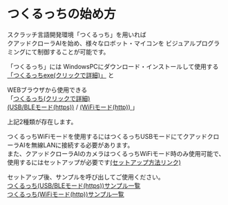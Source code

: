 # つくるっちの始め方

スクラッチ言語開発環境「つくるっち」を用いれば  
クアッドクローラAIを始め、様々なロボット・マイコンを
ビジュアルプログラミングにて制御することが可能です。

「つくるっち」には
WindowsPCにダウンロード・インストールして使用する  
[「つくるっちexe(クリックで詳細)」](http://sohta02.web.fc2.com/familyday_exe.html)
と  

WEBブラウザから使用できる  
「[つくるっち(クリックで詳細)](http://sohta02.web.fc2.com/familyday_about.html)  
 [(USB/BLEモード(https))](https://sohta02.sakura.ne.jp/tukurutch/　) / [(WiFiモード(http)) ](http://sohta02.sakura.ne.jp/tukurutch/) 」

上記2種類が存在します。  

つくるっちWiFiモードを使用するにはつくるっちUSBモードにてクアッドクローラAIを無線LANに接続する必要があります。  
また、クアッドクローラAIのカメラはつくるっちWiFiモード時のみ使用可能で、使用するにはセットアップが必要です[(セットアップ方法リンク)](http://sohta02.web.fc2.com/familyday_app3.html#setup_esp32)

セットアップ後、サンプルを呼び出してご使用ください。  
[つくるっち(USB/BLEモード(https))サンプル一覧](https://sohta02.sakura.ne.jp/tukurutch/list.html)  
[つくるっち(WiFiモード(http))サンプル一覧](http://sohta02.sakura.ne.jp/tukurutch/list.html)
